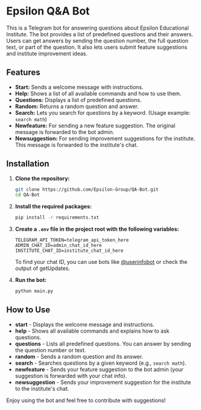 # Epsilon Q&A Bot

This is a Telegram bot for answering questions about Epsilon Educational Institute. The bot provides a list of predefined questions and their answers. Users can get answers by sending the question number, the full question text, or part of the question. It also lets users submit feature suggestions and institute improvement ideas.

## Features

- **Start:** Sends a welcome message with instructions.
- **Help:** Shows a list of all available commands and how to use them.
- **Questions:** Displays a list of predefined questions.
- **Random:** Returns a random question and answer.
- **Search:** Lets you search for questions by a keyword. (Usage example: `search math`)
- **Newfeature:** For sending a new feature suggestion. The original message is forwarded to the bot admin.
- **Newsuggestion:** For sending improvement suggestions for the institute. This message is forwarded to the institute's chat.

## Installation

1. **Clone the repository:**
   ```bash
   git clone https://github.com/Epsilon-Group/QA-Bot.git
   cd QA-Bot
   ```

2. **Install the required packages:**
   ```bash
   pip install -r requirements.txt
   ```

3. **Create a `.env` file in the project root with the following variables:**
   ```
   TELEGRAM_API_TOKEN=telegram_api_token_here
   ADMIN_CHAT_ID=admin_chat_id_here
   INSTITUTE_CHAT_ID=institute_chat_id_here
   ```
   To find your chat ID, you can use bots like [@userinfobot](https://t.me/userinfobot) or check the output of getUpdates.

4. **Run the bot:**
   ```bash
   python main.py
   ```

## How to Use

- **start** - Displays the welcome message and instructions.
- **help** - Shows all available commands and explains how to ask questions.
- **questions** - Lists all predefined questions. You can answer by sending the question number or text.
- **random** - Sends a random question and its answer.
- **search** - Searches questions by a given keyword (e.g., `search math`).
- **newfeature** - Sends your feature suggestion to the bot admin (your suggestion is forwarded with your chat info).
- **newsuggestion** - Sends your improvement suggestion for the institute to the institute's chat.

Enjoy using the bot and feel free to contribute with suggestions!